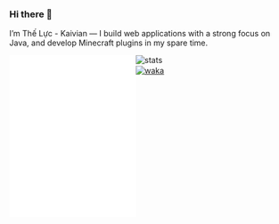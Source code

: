 ### Hi there 👋

I’m Thế Lực - Kaivian — I build web applications with a strong focus on Java, and develop Minecraft plugins in my spare time.

[<img align="left" width="45%" alt="metrics" src="github-metrics.svg">](#)
[<img align="left" width="50%" alt="stats" src="https://github-readme-stats.vercel.app/api?username=kaivian&show_icons=true&title_color=0366d6&icon_color=818990&bg_color=0d1117&hide_border=true&rank_icon=percentile&hide=stars,commits,prs,issues,contribs&show=reviews,discussions_started,discussions_answered,prs_merged,prs_merged_percentage&theme=dark#gh-dark-mode-only">](#)
[<img align="center" width="52%" alt="waka" src="https://github-readme-stats.vercel.app/api/wakatime?username=Kaivian&layout=compact&show_icons=true&title_color=0366d6&icon_color=818990&bg_color=0d1117&hide_border=true&theme=dark">](#)
